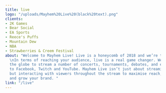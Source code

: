 ```yaml
---
title: live
logo: "/uploads/Mayhem%20Live%20(black%20text).png"
clients:
- 2K Games
- Bear Social
- EA Sports
- Reece's Puffs
- Mountain Dew
- NBA
- Strawberries & Creem Festival
about: "Welcome to Mayhem Live! Live is a honeycomb of 2018 and we’re the queen bees.
  \nIn terms of reaching your audience, live is a real game changer. We travel across
  the globe to stream a number of concerts, tournaments, debates, and events straight
  to Facebook, Twitch and YouTube. Mayhem Live isn’t just about streaming content
  but interacting with viewers throughout the stream to maximise reach, influence
  and grow your brand. "
link: "/live"
---
```


